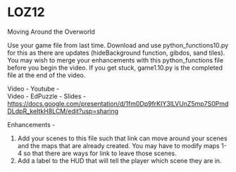 # LOZ12
Moving Around the Overworld

Use your game file from last time.  Download and use python_functions10.py for this as there are updates (hideBackground function, gibdos, sand tiles).  You may wish to merge your enhancements with this python_functions file before you begin the video.  If you get stuck, game1.10.py is the completed file at the end of the video.

Video - Youtube -  
Video - EdPuzzle - 
Slides - https://docs.google.com/presentation/d/1fm0Dp9frKIY3lLVUnZ5mp7S0PmdDLdpR_keItkH8LCM/edit?usp=sharing

Enhancements - 
1. Add your scenes to this file such that link can move around your scenes and the maps that are already created.  You may have to modify maps 1-4 so that there are ways for link to leave those scenes.
2. Add a label to the HUD that will tell the player which scene they are in.
